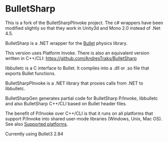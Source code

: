 # BulletSharp

This is a fork of the BulletSharpPInvoke project. The c# wrappers have been modified slightly so that they work in Unity3d and Mono 2.0 instead of .Net 4.5.

BulletSharp is a .NET wrapper for the [Bullet](http://bulletphysics.org/) physics library.

This version uses Platform Invoke. There is also an equivalent version written in C++/CLI: https://github.com/AndresTraks/BulletSharp

libbulletc is a C interface to Bullet. It compiles into a .dll or .so file that exports Bullet functions.

BulletSharpPInvoke is a .NET library that proxies calls from .NET to libbulletc.

BulletSharpGen generates partial code for BulletSharp P/Invoke, libbulletc and also BulletSharp C++/CLI based on Bullet header files.

The benefit of P/Invoke over C++/CLI is that it runs on all platforms that support P/Invoke into shared user-mode libraries (Windows, Unix, Mac OS). See also [Supported platforms](https://github.com/AndresTraks/BulletSharp/wiki/Supported-platforms).

Currently using Bullet3 2.84

